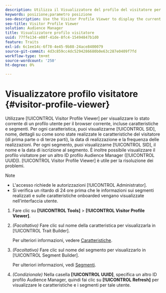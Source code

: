 ```yaml
---
description: Utilizza il Visualizzatore del profilo del visitatore per visualizzare lo stato corrente di un profilo utente per il browser corrente, incluse le caratteristiche e i segmenti. Per ogni caratteristica, puoi visualizzarne SID, nome, dettagli su come sono state realizzate le caratteristiche del visitatore (di prima o terza parte), data di realizzazione e frequenza delle realizzazioni. Per ogni segmento, puoi visualizzarne SID, nome e data di iscrizione al segmento. Puoi anche visualizzare il profilo del visitatore per un altro ID profilo di Audience Manager (UUID). Il Visualizzatore del profilo del visitatore è utile per la risoluzione dei problemi.
keywords: posizione;parametro posizione
seo-description: Use the Visitor Profile Viewer to display the current state of a user profile for the current browser, including its traits and segments. For each trait, you can view its SID, name, details about how visitor traits were realized (first- or third-party), the realization date, and the frequency of realizations. For each segment, you can view its SID, name, and the segment membership date. You can also view the visitor profile for another Audience Manager profile ID (UUID). The Visitor Profile Viewer is helpful for troubleshooting purposes.
seo-title: Visitor Profile Viewer
solution: Audience Manager
title: Visualizzatore profilo visitatore
uuid: 77ffe134-e08f-41de-8fc4-15494847b1d0
feature: Traits
exl-id: 6c1ee14c-6f78-4e45-9b88-24ace8400079
source-git-commit: 4d3c859cc4dc5294286680b0e63c287e0409f7fd
workflow-type: tm+mt
source-wordcount: '250'
ht-degree: 0%

---
```


# Visualizzatore profilo visitatore {#visitor-profile-viewer}

Utilizzare [!UICONTROL Visitor Profile Viewer] per visualizzare lo stato corrente di un profilo utente per il browser corrente, incluse caratteristiche e segmenti. Per ogni caratteristica, puoi visualizzarne [!UICONTROL SID], nome, dettagli su come sono state realizzate le caratteristiche del visitatore (di prima parte o di terze parti), la data di realizzazione e la frequenza delle realizzazioni. Per ogni segmento, puoi visualizzarne [!UICONTROL SID], il nome e la data di iscrizione al segmento. È inoltre possibile visualizzare il profilo visitatore per un altro ID profilo Audience Manager ([!UICONTROL UUID]). [!UICONTROL Visitor Profile Viewer] è utile per la risoluzione dei problemi.

>[!NOTE]
>
>* L&#39;accesso richiede le autorizzazioni [!UICONTROL Administrator].
>* Si verifica un ritardo di 24 ore prima che le informazioni sui segmenti realizzati e sulle caratteristiche onboarded vengano visualizzate nell’interfaccia utente.

<!-- 
Traits that are not part of a segment will not appear in the
<span class="wintitle"> Visitor Profile Viewer</span>.
-->

1. Fare clic su **[!UICONTROL Tools]** > **[!UICONTROL Visitor Profile Viewer]**.

1. *(Facoltativo)* Fare clic sul nome della caratteristica per visualizzarla in [!UICONTROL Trait Builder].

   Per ulteriori informazioni, vedere [Caratteristiche](../features/traits/trait-details-page.md).

1. *(Facoltativo)* Fare clic sul nome del segmento per visualizzarlo in [!UICONTROL Segment Builder].

   Per ulteriori informazioni, vedi [Segmenti](../features/segments/segments-purpose.md).

1. *(Condizionale)* Nella casella **[!UICONTROL UUID]**, specifica un altro ID profilo Audience Manager, quindi fai clic su **[!UICONTROL Refresh]** per visualizzare le caratteristiche e i segmenti per tale utente.
